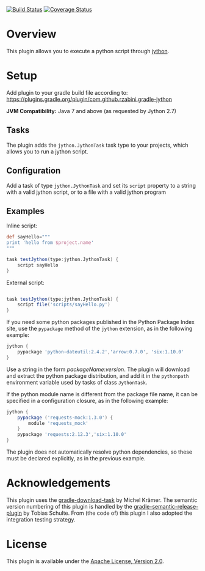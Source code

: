 [![Build Status](https://travis-ci.org/rzabini/gradle-jython.svg?branch=master)](https://travis-ci.org/rzabini/gradle-jython)
[![Coverage Status](https://coveralls.io/repos/rzabini/gradle-jython/badge.svg?branch=master&service=github)](https://coveralls.io/github/rzabini/gradle-jython?branch=master)

# Overview
This plugin allows you to execute a python script through [jython](http://http://www.jython.org/).

# Setup
Add plugin to your gradle build file according to:
https://plugins.gradle.org/plugin/com.github.rzabini.gradle-jython

**JVM Compatibility:**
Java 7 and above (as requested by Jython 2.7)

## Tasks
The plugin adds the `jython.JythonTask` task type to your projects, which allows you to run a jython script.

## Configuration
Add a task of type `jython.JythonTask` and set its `script` property to a string with a valid jython script, or to a file with a valid jython program

## Examples
Inline script:
```groovy
def sayHello="""
print 'hello from $project.name'
"""

task testJython(type:jython.JythonTask) {
	script sayHello
}
```

External script:
```groovy

task testJython(type:jython.JythonTask) {
	script file('scripts/sayHello.py')
}
```

If you need some python packages published in the Python Package Index site, use the `pypackage` method of the `jython` extension, as in the following example:
```groovy
jython {
    pypackage 'python-dateutil:2.4.2','arrow:0.7.0', 'six:1.10.0'
}
```
Use a string in the form *packageName*:*version*. The plugin will download and extract the python package distribution, and add it in the `pythonpath` environment variable used by tasks of class `JythonTask`.

If the python module name is different from the package file name, it can be specified in a configuration closure, as in the following example:
```groovy
jython {
    pypackage ('requests-mock:1.3.0') {
        module 'requests_mock'
    }
    pypackage 'requests:2.12.3','six:1.10.0'
}
```

The plugin does not automatically resolve python dependencies, so these must be declared explicitly, as in the previous example.

# Acknowledgements
This plugin uses the [gradle-download-task](https://github.com/michel-kraemer/gradle-download-task) by Michel Krämer.
The semantic version numbering of this plugin is handled by the [gradle-semantic-release-plugin](https://github.com/tschulte/gradle-semantic-release-plugin) by Tobias Schulte. From (the code of) this plugin I also adopted the integration testing strategy.

# License
This plugin is available under the [Apache License, Version 2.0](http://www.apache.org/licenses/LICENSE-2.0).

